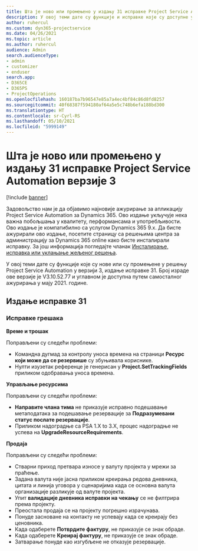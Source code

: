 ```yaml
---
title: Шта је ново или промењено у издању 31 исправке Project Service Automation верзије 3
description: У овој теми дате су функције и исправке које су доступне у издању 31 исправке за Project Service Automation верзије 3.
author: ruhercul
ms.custom: dyn365-projectservice
ms.date: 04/26/2021
ms.topic: article
ms.author: ruhercul
audience: Admin
search.audienceType:
- admin
- customizer
- enduser
search.app:
- D365CE
- D365PS
- ProjectOperations
ms.openlocfilehash: 160187ba7b96547e85a7a4ec4bf84c86d8fd8257
ms.sourcegitcommit: 40f68387f594180af64a5e5c748b6efa188bd300
ms.translationtype: HT
ms.contentlocale: sr-Cyrl-RS
ms.lasthandoff: 05/10/2021
ms.locfileid: "5999149"
---
```

# <a name="whats-new-or-changed-in-project-service-automation-update-release-31-v3"></a>Шта је ново или промењено у издању 31 исправке Project Service Automation верзије 3

[!include [banner](../includes/psa-now-project-operations.md)]

Задовољство нам је да објавимо најновије ажурирање за апликацију Project Service Automation за Dynamics 365. Ово издање укључује нека важна побољшања у квалитету, перформансама и употребљивости. Ово издање је компатибилно са услугом Dynamics 365 9.x. Да бисте ажурирали ово издање, посетите страницу са решењима центра за администрацију за Dynamics 365 online како бисте инсталирали исправку. За још информација погледајте чланак [Инсталирање, исправка или уклањање жељеног решења](/power-platform/admin/install-remove-preferred-solution).

У овој теми дате су функције које су нове или су промењене у решењу Project Service Automation у верзији 3, издање исправке 31. Број израде ове верзије је V3.10.52.77 и углавном је доступна путем самосталног ажурирања у мају 2021. године.

## <a name="update-release-31"></a>Издање исправке 31

### <a name="bug-fixes"></a>Исправке грешака

**Време и трошак**

Поправљени су следећи проблеми:

- Командна дугмад за контролу уноса времена на страници **Ресурс који може да се резервише** су збуњивала кориснике.
- Нулти изузетак референце је генерисан у **Project.SetTrackingFields** приликом одобравања уноса времена.

**Управљање ресурсима**

Поправљени су следећи проблеми:

- **Направите члана тима** не приказује исправно подешавање метаподатака за подешавање резервације за **Подразумевани статус послате резервације**.
- Приликом надоградње са PSA 1.X to 3.X, процес надоградње не успева на **UpgradeResourceRequirements**.


**Продаја**

Поправљени су следећи проблеми:

- Стварни приход претвара износе у валуту пројекта у мрежи за праћење.
- Задана валута није јасна приликом креирања редова дневника, цитата и линија уговора у сценаријима када се основна валута организације разликује од валуте пројекта.
- Упит **валидације дневника исправки на чекању** се не филтрира према пројекту.
- Преостала продаја се на пројекту погрешно израчунава.
- Понуде засноване на контакту не успевају када се креирају без ценовника.
- Када одаберете **Потврдите фактуру**, не приказује се знак обраде.
- Када одаберете **Креирај фактуру**, не приказује се знак обраде.
- Затварање понуде као изгубљене не отказује резервације.







